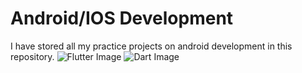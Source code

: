 # Android/IOS Development

I have stored all my practice projects on android development in this repository.
![Flutter Image](https://miro.medium.com/max/700/1*TkNd1PwwwdBi9Z3kdG5Hng.png)
![Dart Image](https://miro.medium.com/max/3532/1*oikrjJQi1b5JTpUM0LsQxw.png)

